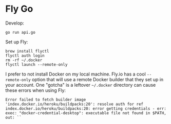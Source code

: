 # Fly Go

Develop:

```
go run api.go
```

Set up Fly:

```
brew install flyctl
flyctl auth login
rm -rf ~/.docker
flyctl launch --remote-only
```

I prefer to not install Docker on my local machine. Fly.io has a cool
`--remote-only` option that will use a remote Docker builder that they set up in
your account. One "gotcha" is a leftover `~/.docker` directory can cause these
errors when using Fly:

```
Error failed to fetch builder image 'index.docker.io/heroku/buildpacks:20': resolve auth for ref index.docker.io/heroku/buildpacks:20: error getting credentials - err: exec: "docker-credential-desktop": executable file not found in $PATH, out: ``
```
